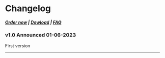 # Changelog

#####  [Order now](https://puqcloud.com/whmcs-addon-puq-customization.php) | [Dowload](https://download.puqcloud.com/WHMCS/addons/PUQ-Customization/) | [FAQ](https://faq.puqcloud.com/)

### v1.0 Announced 01-06-2023

First version

- - - - - -
